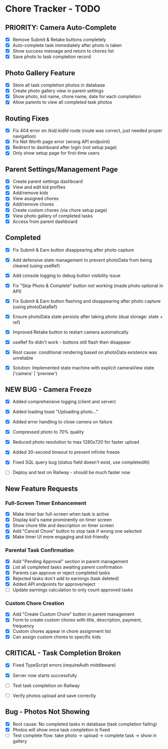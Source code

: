 # Chore Tracker - TODO

## PRIORITY: Camera Auto-Complete
- [x] Remove Submit & Retake buttons completely
- [x] Auto-complete task immediately after photo is taken
- [x] Show success message and return to chores list
- [x] Save photo to task completion record

## Photo Gallery Feature
- [x] Store all task completion photos in database
- [x] Create photo gallery view in parent settings
- [x] Show photo, kid name, chore name, date for each completion
- [x] Allow parents to view all completed task photos

## Routing Fixes
- [x] Fix 404 error on /kid/:kidId route (route was correct, just needed proper navigation)
- [x] Fix Net Worth page error (wrong API endpoint)
- [x] Redirect to dashboard after login (not setup page)
- [x] Only show setup page for first-time users

## Parent Settings/Management Page
- [x] Create parent settings dashboard
- [x] View and edit kid profiles
- [x] Add/remove kids
- [x] View assigned chores
- [x] Add/remove chores
- [x] Create custom chores (via chore setup page)
- [x] View photo gallery of completed tasks
- [x] Access from parent dashboard

## Completed
- [x] Fix Submit & Earn button disappearing after photo capture
- [x] Add defensive state management to prevent photoData from being cleared (using useRef)
- [x] Add console logging to debug button visibility issue
- [x] Fix "Skip Photo & Complete" button not working (made photo optional in API)
- [x] Fix Submit & Earn button flashing and disappearing after photo capture (using photoDataRef)
- [x] Ensure photoData state persists after taking photo (dual storage: state + ref)
- [x] Improved Retake button to restart camera automatically
- [x] useRef fix didn't work - buttons still flash then disappear
- [x] Root cause: conditional rendering based on photoData existence was unreliable
- [x] Solution: Implemented state machine with explicit cameraView state ('camera' | 'preview')


## NEW BUG - Camera Freeze
- [x] Added comprehensive logging (client and server)
- [x] Added loading toast "Uploading photo..."
- [x] Added error handling to close camera on failure
- [x] Compressed photo to 70% quality
- [x] Reduced photo resolution to max 1280x720 for faster upload
- [x] Added 30-second timeout to prevent infinite freeze
- [x] Fixed SQL query bug (status field doesn't exist, use completedAt)
- [ ] Deploy and test on Railway - should be much faster now


## New Feature Requests

### Full-Screen Timer Enhancement
- [x] Make timer bar full-screen when task is active
- [x] Display kid's name prominently on timer screen
- [x] Show chore title and description on timer screen
- [x] Add "Cancel Chore" button to stop task if wrong one selected
- [x] Make timer UI more engaging and kid-friendly

### Parental Task Confirmation
- [x] Add "Pending Approval" section in parent management
- [x] List all completed tasks awaiting parent confirmation
- [x] Parents can approve or reject completed tasks
- [x] Rejected tasks don't add to earnings (task deleted)
- [x] Added API endpoints for approve/reject
- [ ] Update earnings calculation to only count approved tasks

### Custom Chore Creation
- [x] Add "Create Custom Chore" button in parent management
- [x] Form to create custom chores with title, description, payment, frequency
- [x] Custom chores appear in chore assignment list
- [x] Can assign custom chores to specific kids

## CRITICAL - Task Completion Broken
- [x] Fixed TypeScript errors (requireAuth middleware)
- [x] Server now starts successfully
- [ ] Test task completion on Railway
- [ ] Verify photos upload and save correctly


## Bug - Photos Not Showing
- [x] Root cause: No completed tasks in database (task completion failing)
- [x] Photos will show once task completion is fixed
- [ ] Test complete flow: take photo → upload → complete task → show in gallery
